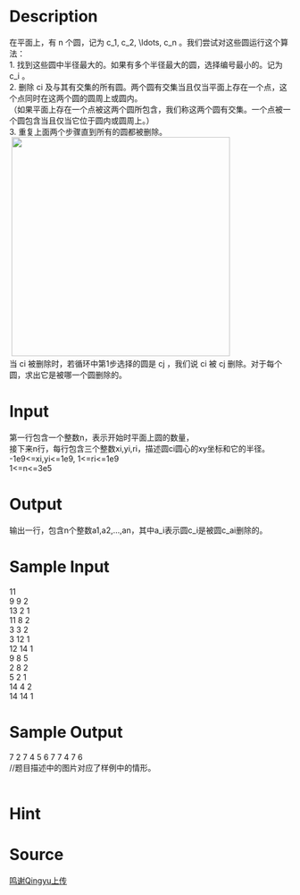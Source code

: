 
# Description

<div class="content"><div>在平面上，有 n 个圆，记为 c_1, c_2, \ldots, c_n 。我们尝试对这些圆运行这个算法：  </div>
<div>1. 找到这些圆中半径最大的。如果有多个半径最大的圆，选择编号最小的。记为 c_i 。  </div>
<div>2. 删除 ci 及与其有交集的所有圆。两个圆有交集当且仅当平面上存在一个点，这个点同时在这两个圆的圆周上或圆内。</div>
<div>（如果平面上存在一个点被这两个圆所包含，我们称这两个圆有交集。一个点被一个圆包含当且仅当它位于圆内或圆周上。）  </div>
<div>3. 重复上面两个步骤直到所有的圆都被删除。</div>
<div> <img src="/source/bzoj/5465/img/aHR0cHM6Ly9seWRzeS5jb20vSnVkZ2VPbmxpbmUvdXBsb2FkLzIwMTgxMS92djEuanBn.jpg" width="391" height="392" alt=""/></div>
<div>当 ci 被删除时，若循环中第1步选择的圆是 cj ，我们说 ci 被 cj 删除。对于每个圆，求出它是被哪一个圆删除的。</div>
<p></p></div>

# Input

<div class="content"><div>第一行包含一个整数n，表示开始时平面上圆的数量，</div>
<div>接下来n行，每行包含三个整数xi,yi,ri，描述圆ci圆心的xy坐标和它的半径。</div>
<div>-1e9&lt;=xi,yi&lt;=1e9, 1&lt;=ri&lt;=1e9</div>
<div>1&lt;=n&lt;=3e5</div>
<p></p></div>

# Output

<div class="content"><div>输出一行，包含n个整数a1,a2,…,an，其中a_i表示圆c_i是被圆c_ai删除的。</div>
<p></p></div>

# Sample Input

<div class="content"><span class="sampledata">11<br/>
9 9 2<br/>
13 2 1<br/>
11 8 2<br/>
3 3 2<br/>
3 12 1<br/>
12 14 1<br/>
9 8 5<br/>
2 8 2<br/>
5 2 1<br/>
14 4 2<br/>
14 14 1</span></div>

# Sample Output

<div class="content"><span class="sampledata">7 2 7 4 5 6 7 7 4 7 6<br/>
//题目描述中的图片对应了样例中的情形。<br/>
<br/>
</span></div>

# Hint

<div class="content"><p></p></div>

# Source

<div class="content"><p><a href="problemset.php?search=鸣谢Qingyu上传">鸣谢Qingyu上传</a></p></div>

